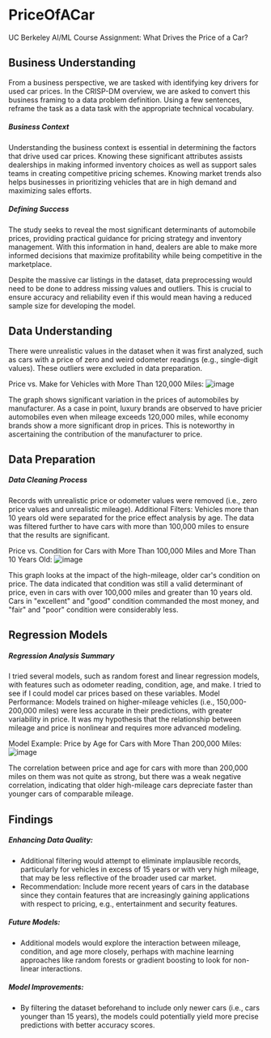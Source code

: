 # PriceOfACar
UC Berkeley AI/ML Course Assignment: What Drives the Price of a Car?

## Business Understanding

From a business perspective, we are tasked with identifying key drivers for used car prices.  In the CRISP-DM overview, we are asked to convert this business framing to a data problem definition.  Using a few sentences, reframe the task as a data task with the appropriate technical vocabulary. 

##### Business Context

Understanding the business context is essential in determining the factors that drive used car prices. Knowing these significant attributes assists dealerships in making informed inventory choices as well as support sales teams in creating competitive pricing schemes. Knowing market trends also helps businesses in prioritizing vehicles that are in high demand and maximizing sales efforts. 

##### Defining Success

The study seeks to reveal the most significant determinants of automobile prices, providing practical guidance for pricing strategy and inventory management. With this information in hand, dealers are able to make more informed decisions that maximize profitability while being competitive in the marketplace.

Despite the massive car listings in the dataset, data preprocessing would need to be done to address missing values and outliers. This is crucial to ensure accuracy and reliability even if this would mean having a reduced sample size for developing the model.

## Data Understanding

There were unrealistic values in the dataset when it was first analyzed, such as cars with a price of zero and weird odometer readings (e.g., single-digit values). These outliers were excluded in data preparation.

Price vs. Make for Vehicles with More Than 120,000 Miles:
![image](https://github.com/user-attachments/assets/0be40b77-ae99-4531-89eb-d36008bbada5)

The graph shows significant variation in the prices of automobiles by manufacturer. As a case in point, luxury brands are observed to have pricier automobiles even when mileage exceeds 120,000 miles, while economy brands show a more significant drop in prices. This is noteworthy in ascertaining the contribution of the manufacturer to price.

## Data Preparation

##### Data Cleaning Process

Records with unrealistic price or odometer values were removed (i.e., zero price values and unrealistic mileage).
Additional Filters: Vehicles more than 10 years old were separated for the price effect analysis by age. The data was filtered further to have cars with more than 100,000 miles to ensure that the results are significant.

Price vs. Condition for Cars with More Than 100,000 Miles and More Than 10 Years Old:
![image](https://github.com/user-attachments/assets/a841011e-4857-49d8-a11e-fa1bdfdfdb53)

This graph looks at the impact of the high-mileage, older car's condition on price. The data indicated that condition was still a valid determinant of price, even in cars with over 100,000 miles and greater than 10 years old. Cars in "excellent" and "good" condition commanded the most money, and "fair" and "poor" condition were considerably less.

## Regression Models

##### Regression Analysis Summary

I tried several models, such as random forest and linear regression models, with features such as odometer reading, condition, age, and make. I tried to see if I could model car prices based on these variables.
Model Performance: Models trained on higher-mileage vehicles (i.e., 150,000-200,000 miles) were less accurate in their predictions, with greater variability in price. It was my hypothesis that the relationship between mileage and price is nonlinear and requires more advanced modeling.

Model Example: Price by Age for Cars with More Than 200,000 Miles:
![image](https://github.com/user-attachments/assets/2c8a8f08-91ad-47aa-b8a7-d29abd09dc49)

The correlation between price and age for cars with more than 200,000 miles on them was not quite as strong, but there was a weak negative correlation, indicating that older high-mileage cars depreciate faster than younger cars of comparable mileage.

## Findings

##### Enhancing Data Quality:
- Additional filtering would attempt to eliminate implausible records, particularly for vehicles in excess of 15 years or with very high mileage, that may be less reflective of the broader used car market.
- Recommendation: Include more recent years of cars in the database since they contain features that are increasingly gaining applications with respect to pricing, e.g., entertainment and security features.

##### Future Models:
- Additional models would explore the interaction between mileage, condition, and age more closely, perhaps with machine learning approaches like random forests or gradient boosting to look for non-linear interactions.

##### Model Improvements:
- By filtering the dataset beforehand to include only newer cars (i.e., cars younger than 15 years), the models could potentially yield more precise predictions with better accuracy scores.
